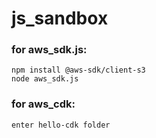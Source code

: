 # js_sandbox

### for aws_sdk.js:
```
npm install @aws-sdk/client-s3
node aws_sdk.js
```

### for aws_cdk:
```
enter hello-cdk folder
```
